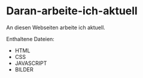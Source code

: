 # Daran-arbeite-ich-aktuell
An diesen Webseiten arbeite ich aktuell.

Enthaltene Dateien:

- HTML
- CSS
- JAVASCRIPT
- BILDER
